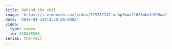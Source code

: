 ```yaml
---
title: Behind the Veil
image: 'https://i.vimeocdn.com/video/775782747.webp?mw=2100&mh=1109&q=70'
date: '2019-04-14T14:30:00.000Z'
video:
  type: vimeo
  id: 330378546
series: the-veil
---
```


